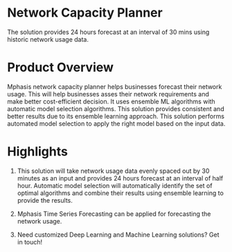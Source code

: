 # Network Capacity Planner
The solution provides 24 hours forecast at an interval of 30 mins using historic network usage data.

# Product Overview
Mphasis network capacity planner helps businesses forecast their network usage. This will help businesses asses their network requirements and make better cost-efficient decision. It uses ensemble ML algorithms with automatic model selection algorithms. This solution provides consistent and better results due to its ensemble learning approach. This solution performs automated model selection to apply the right model based on the input data.

# Highlights
1. This solution will take network usage data evenly spaced out by 30 minutes as an input and provides 24 hours forecast at an interval of half hour. Automatic model selection will automatically identify the set of optimal algorithms and combine their results using ensemble learning to provide the results.

2. Mphasis Time Series Forecasting can be applied for forecasting the network usage.

3. Need customized Deep Learning and Machine Learning solutions? Get in touch!
